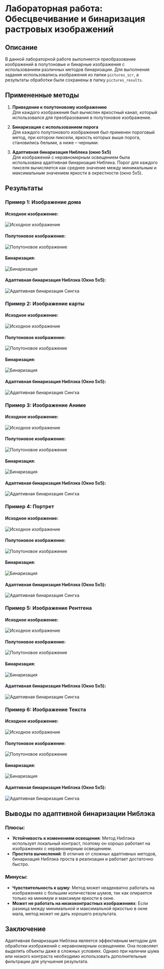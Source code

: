 # Лабораторная работа: Обесцвечивание и бинаризация растровых изображений

## Описание

В данной лабораторной работе выполняется преобразование изображений в полутоновые и бинарные изображения с использованием различных методов бинаризации. Для выполнения задания использовались изображения из папки `pictures_scr`, а результаты обработки были сохранены в папку `pictures_results`.

## Примененные методы

1. **Приведение к полутоновому изображению**  
   Для каждого изображения был вычислен яркостный канал, который использовался для преобразования в полутоновое изображение.

2. **Бинаризация с использованием порога**  
   Для каждого полутонового изображения был применен пороговый метод, при котором пиксели, яркость которых выше порога, становились белыми, а ниже – черными.

3. **Адаптивная бинаризация Ниблека (окно 5x5)**  
   Для изображений с неравномерным освещением была использована адаптивная бинаризация Ниблека. Порог для каждого пикселя вычисляется как среднее значение между минимальным и максимальным значением яркости в окрестности (окно 5x5).

## Результаты

### Пример 1: Изображение дома 

#### Исходное изображение:
![Исходное изображение](../pictures_src/house.png)

#### Полутоновое изображение:
![Полутоновое изображение](../pictures_results/grayscale_house.png)

#### Бинаризация:
![Бинаризация](../pictures_results/binary_house.png)

#### Адаптивная бинаризация Ниблэка   (Окно 5x5):
![Адаптивная бинаризация Сингха](../pictures_results/niblack_binary_house.png)

### Пример 2: Изображение карты 

#### Исходное изображение:
![Исходное изображение](../pictures_src/map.png)

#### Полутоновое изображение:
![Полутоновое изображение](../pictures_results/grayscale_map.png)

#### Бинаризация:
![Бинаризация](../pictures_results/binary_map.png)

#### Адаптивная бинаризация Ниблэка  (Окно 5x5):
![Адаптивная бинаризация Сингха](../pictures_results/niblack_binary_map.png)

### Пример 3: Изображение Аниме

#### Исходное изображение:
![Исходное изображение](../pictures_src/anime.png)

#### Полутоновое изображение:
![Полутоновое изображение](../pictures_results/grayscale_anime.png)

#### Бинаризация:
![Бинаризация](../pictures_results/binary_anime.png)

#### Адаптивная бинаризация Ниблэка  (Окно 5x5):
![Адаптивная бинаризация Сингха](../pictures_results/niblack_binary_anime.png)

### Пример 4: Портрет 

#### Исходное изображение:
![Исходное изображение](../pictures_src/photo.png)

#### Полутоновое изображение:
![Полутоновое изображение](../pictures_results/grayscale_photo.png)

#### Бинаризация:
![Бинаризация](../pictures_results/binary_photo.png)

#### Адаптивная бинаризация Ниблэка  (Окно 5x5):
![Адаптивная бинаризация Сингха](../pictures_results/niblack_binary_photo.png)

### Пример 5: Изображение Рентгена

#### Исходное изображение:
![Исходное изображение](../pictures_src/x-ray.png)

#### Полутоновое изображение:
![Полутоновое изображение](../pictures_results/grayscale_x-ray.png)

#### Бинаризация:
![Бинаризация](../pictures_results/binary_x-ray.png)

#### Адаптивная бинаризация Ниблэка  (Окно 5x5):
![Адаптивная бинаризация Сингха](../pictures_results/niblack_binary_x-ray.png)

### Пример 6: Изображение Текста

#### Исходное изображение:
![Исходное изображение](../pictures_src/text.png)

#### Полутоновое изображение:
![Полутоновое изображение](../pictures_results/grayscale_text.png)

#### Бинаризация:
![Бинаризация](../pictures_results/binary_text.png)

#### Адаптивная бинаризация Ниблэка  (Окно 5x5):
![Адаптивная бинаризация Сингха](../pictures_results/niblack_binary_text.png)

## Выводы по адаптивной бинаризации Ниблэка  

### Плюсы:
- **Устойчивость к изменениям освещения**: Метод Ниблэка  использует локальный контраст, поэтому он хорошо работает на изображениях с неравномерным освещением.
- **Простота вычислений**: В отличие от сложных адаптивных методов, бинаризация Ниблэка  проста в реализации и работает достаточно быстро.

### Минусы:
- **Чувствительность к шуму**: Метод может неадекватно работать на изображениях с большим количеством шумов, так как опирается только на минимум и максимум яркости в окне.
- **Может не работать на низкоконтрастных изображениях**: Если разница между минимальной и максимальной яркостью в окне мала, метод может не дать хорошего результата.

## Заключение

Адаптивная бинаризация Ниблэка  является эффективным методом для обработки изображений с неравномерным освещением. Она позволяет выделять объекты даже в сложных условиях. Однако при наличии шума или низкого контраста необходимо использовать дополнительные фильтрации для улучшения результата.